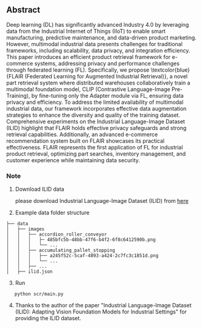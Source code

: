 ## Abstract
Deep learning (DL) has significantly advanced Industry 
4.0 by leveraging data from the Industrial Internet of Things (IIoT) to enable smart manufacturing, predictive maintenance, and data-driven product marketing. However, multimodal industrial data presents challenges for traditional frameworks, including scalability, data privacy, and integration efficiency. This paper introduces an efficient product retrieval framework for e-commerce systems, addressing privacy and performance challenges through federated learning (FL). Specifically, we propose \textcolor{blue}{FLAIR (Federated Learning for Augmented Industrial Retrieval)}, a novel part retrieval system where distributed warehouses collaboratively train a multimodal foundation model, CLIP (Contrastive Language-Image Pre-Training), by fine-tuning only the Adapter module via FL, ensuring data privacy and efficiency. To address the limited availability of multimodal industrial data, our framework incorporates effective data augmentation strategies to enhance the diversity and quality of the training dataset. Comprehensive experiments on the Industrial Language-Image Dataset (ILID) highlight that FLAIR holds effective privacy safeguards and strong retrieval capabilities. Additionally, an advanced e-commerce recommendation system built on FLAIR showcases its practical effectiveness. FLAIR represents the first application of FL for industrial product retrieval, optimizing part searches, inventory management, and customer experience while maintaining data security.


### Note
1. Download ILID data

   please download Industrial Language-Image Dataset (ILID) from [here](https://github.com/kenomo/industrial-clip)

2. Example data folder structure
   
```
├── data
│   ├── images
│   │   ├── accordion_roller_conveyor
│   │   │   ├─ 485bfc5b-48bb-47f6-b4f2-6f8c6412590b.png
│   │   │   └── ...
│   │   ├── accumulating_pallet_stopping
│   │   │   ├── a245f52c-5caf-4893-a424-2c7fc3c1851d.png
│   │   │   └── ...
│   │   ├── ...
│   ├── ilid.json
```

3. Run

```
   python scr/main.py
```

4. Thanks to the author of the paper "Industrial Language-Image Dataset (ILID): Adapting Vision Foundation Models for Industrial Settings" for providing the ILID dataset.
